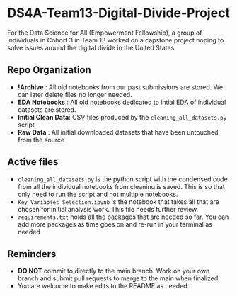 # DS4A-Team13-Digital-Divide-Project
For the Data Science for All (Empowerment Fellowship), a group of individuals in Cohort 3 in Team 13 worked on a capstone project hoping to solve issues around the digital divide in the United States.  

## Repo Organization 

- **!Archive** : All old notebooks from our past submissions are stored. We can later delete files no longer needed.
- **EDA Notebooks** : All old notebooks dedicated to intial EDA of individual datasets are stored. 
- **Initial Clean Data**: CSV files produced by the `cleaning_all_datasets.py` script
- **Raw Data** : All initial downloaded datasets that have been untouched from the source

## Active files

- `cleaning_all_datasets.py` is the python script with the condensed code from all the individual notebooks from cleaning is saved. This is so that only need to run the script and not multiple notebooks.
- `Key Variables Selection.ipynb` is the notebook that takes all that are chosen for initial analysis work. This file needs further review.
- `requirements.txt` holds all the packages that are needed so far. You can add more packages as time goes on and re-run in your terminal as needed

## Reminders
- **DO NOT** commit to directly to the main branch. Work on your own branch and submit pull requests to merge to the main when finalized.
- You are welcome to make edits to the README as needed.
